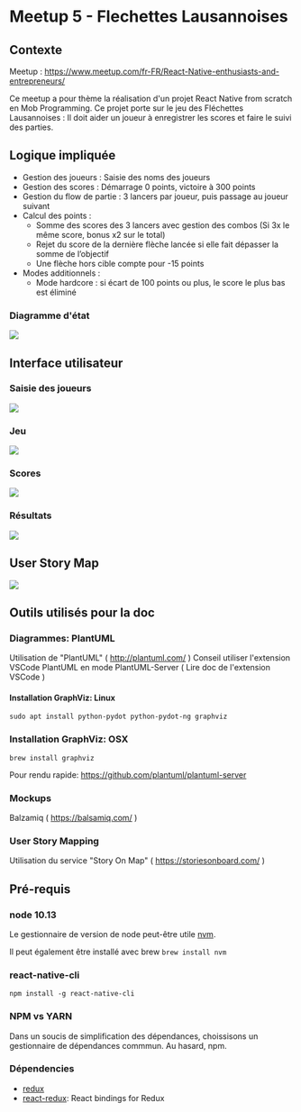 # Meetup 5 - Flechettes Lausannoises

## Contexte

Meetup : https://www.meetup.com/fr-FR/React-Native-enthusiasts-and-entrepreneurs/

Ce meetup a pour thème la réalisation d'un projet React Native from scratch en Mob Programming.
Ce projet porte sur le jeu des Fléchettes Lausannoises : Il doit aider un joueur à enregistrer les scores et faire le suivi des parties.

## Logique impliquée
- Gestion des joueurs : Saisie des noms des joueurs
- Gestion des scores  : Démarrage 0 points, victoire à 300 points
- Gestion du flow de partie : 3 lancers par joueur, puis passage au joueur suivant
- Calcul des points : 
    - Somme des scores des 3 lancers avec gestion des combos (Si 3x le même score, bonus x2 sur le total)
    - Rejet du score de la dernière flèche lancée si elle fait dépasser la somme de l’objectif
    - Une flèche hors cible compte pour -15 points
- Modes additionnels :
    - Mode hardcore : si écart de 100 points ou plus, le score le plus bas est éliminé

### Diagramme d'état
<img src="./doc/diagrams/game-states.svg">

## Interface utilisateur
### Saisie des joueurs
<img src="./doc/mockups/Saisie des joueurs.png">

### Jeu
<img src="./doc/mockups/Jeu.png">

### Scores
<img src="./doc/mockups/Scores.png">

### Résultats
<img src="./doc/mockups/Resultats.png">

## User Story Map
<img src="./doc/user story maps/Rn-flechettes.png">

## Outils utilisés pour la doc
### Diagrammes: PlantUML
Utilisation de "PlantUML" ( http://plantuml.com/ )
Conseil utiliser l'extension VSCode PlantUML en mode PlantUML-Server ( Lire doc de l'extension VSCode )
#### Installation GraphViz: Linux
```
sudo apt install python-pydot python-pydot-ng graphviz
```
### Installation GraphViz: OSX
```
brew install graphviz
```
Pour rendu rapide:
https://github.com/plantuml/plantuml-server

### Mockups
Balzamiq ( https://balsamiq.com/ )

### User Story Mapping
Utilisation du service "Story On Map" ( https://storiesonboard.com/ )

## Pré-requis 

### node 10.13 

Le gestionnaire de version de node peut-être utile [nvm](https://github.com/creationix/nvm).

Il peut également être installé avec brew `brew install nvm`

### react-native-cli

`npm install -g react-native-cli` 

### NPM vs YARN 
Dans un soucis de simplification des dépendances, choissisons un gestionnaire de dépendances commmun. 
Au hasard, npm.  

### Dépendencies 

  - [redux](https://redux.js.org)
  - [react-redux](https://react-redux.js.org): React bindings for Redux
   
  
  
  
